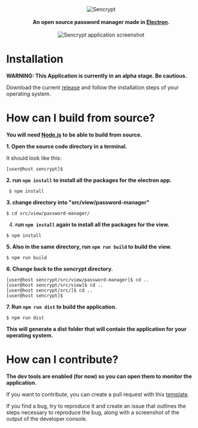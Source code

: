 <p align="center">
  <img src="https://i.ibb.co/QQpbjsh/logo.png" alt="Sencrypt" /><br><br>
  <b>An open source password manager made in <a href="https://www.electronjs.org/">Electron</a>.</b><br><br>
  <img src="https://i.imgur.com/KD72zNX.png" alt="Sencrypt application screenshot" />
</p>

# Installation

<b> WARNING: This Application is currently in an alpha stage. Be cautious.</b>
    
<p>
    Download the current <a href="https://github.com/Uncasted/sencrypt/releases">release</a> and follow the installation steps of your operating system.
</p>

# How can I build from source?
<b>You will need <a href="https://nodejs.org/en/download/">Node.js</a> to be able to build from source.</b>

<b>1. Open the source code directory in a terminal.</b>

It should look like this:

```
[user@host sencrypt]$
```

<b>2. run `npm install` to install all the packages for the electron app.</b>

```
 $ npm install
```

<b>3. change directory into "src/view/password-manager"</b>

```
$ cd src/view/password-manager/
```

4. <b> run `npm install` again to install all the packages for the view.</b>

```
$ npm install
```

<b>5. Also in the same directory, run `npm run build` to build the view.</b>

```
$ npm run build
```

<b>6. Change back to the sencrypt directory.</b>

```
[user@host sencrypt/src/view/password-manager]$ cd ..
[user@host sencrypt/src/view]$ cd ..
[user@host sencrypt/src/]$ cd ..
[user@host sencrypt]$
```

<b>7. Run `npm run dist` to build the application.</b>

```
$ npm run dist
```

<b>This will generate a dist folder that will contain the application for your operating system.</b>

# How can I contribute?

<b>The dev tools are enabled (for now) so you can open them to monitor the application.</b>

If you want to contribute, you can create a pull request with this <a href="https://pastebin.com/24A7VErV">template</a>.

If you find a bug, try to reproduce it and create an issue that outlines the steps necessary to reproduce the bug, along with a screenshot of the output of the developer console.
